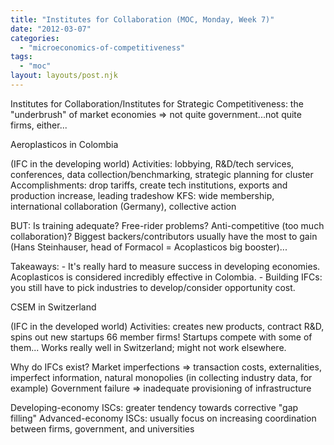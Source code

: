 ```yaml
---
title: "Institutes for Collaboration (MOC, Monday, Week 7)"
date: "2012-03-07"
categories: 
  - "microeconomics-of-competitiveness"
tags: 
  - "moc"
layout: layouts/post.njk
---
```


Institutes for Collaboration/Institutes for Strategic Competitiveness: the "underbrush" of market economies => not quite government...not quite firms, either...

Aeroplasticos in Colombia

(IFC in the developing world) Activities: lobbying, R&D/tech services, conferences, data collection/benchmarking, strategic planning for cluster Accomplishments: drop tariffs, create tech institutions, exports and production increase, leading tradeshow KFS: wide membership, international collaboration (Germany), collective action

BUT: Is training adequate? Free-rider problems? Anti-competitive (too much collaboration)? Biggest backers/contributors usually have the most to gain (Hans Steinhauser, head of Formacol = Acoplasticos big booster)...

Takeaways: - It's really hard to measure success in developing economies. Acoplasticos is considered incredibly effective in Colombia. - Building IFCs: you still have to pick industries to develop/consider opportunity cost.

CSEM in Switzerland

(IFC in the developed world) Activities: creates new products, contract R&D, spins out new startups 66 member firms! Startups compete with some of them... Works really well in Switzerland; might not work elsewhere.

Why do IFCs exist? Market imperfections => transaction costs, externalities, imperfect information, natural monopolies (in collecting industry data, for example) Government failure => inadequate provisioning of infrastructure

Developing-economy ISCs: greater tendency towards corrective "gap filling" Advanced-economy ISCs: usually focus on increasing coordination between firms, government, and universities
